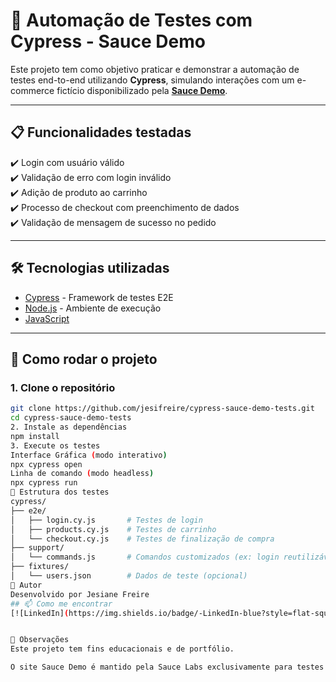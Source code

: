 # 🧪 Automação de Testes com Cypress - Sauce Demo

Este projeto tem como objetivo praticar e demonstrar a automação de testes end-to-end utilizando **Cypress**, simulando interações com um e-commerce fictício disponibilizado pela **[Sauce Demo](https://www.saucedemo.com/)**.

---

## 📋 Funcionalidades testadas

✔️ Login com usuário válido  
✔️ Validação de erro com login inválido  
✔️ Adição de produto ao carrinho  
✔️ Processo de checkout com preenchimento de dados  
✔️ Validação de mensagem de sucesso no pedido

---

## 🛠️ Tecnologias utilizadas

- [Cypress](https://www.cypress.io/) - Framework de testes E2E
- [Node.js](https://nodejs.org/) - Ambiente de execução
- [JavaScript](https://developer.mozilla.org/pt-BR/docs/Web/JavaScript)

---

## 🚀 Como rodar o projeto

### 1. Clone o repositório
```bash
git clone https://github.com/jesifreire/cypress-sauce-demo-tests.git
cd cypress-sauce-demo-tests
2. Instale as dependências
npm install
3. Execute os testes
Interface Gráfica (modo interativo)
npx cypress open
Linha de comando (modo headless)
npx cypress run
📂 Estrutura dos testes
cypress/
├── e2e/
│   ├── login.cy.js       # Testes de login
│   ├── products.cy.js    # Testes de carrinho
│   └── checkout.cy.js    # Testes de finalização de compra
├── support/
│   └── commands.js       # Comandos customizados (ex: login reutilizável)
├── fixtures/
│   └── users.json        # Dados de teste (opcional)
👤 Autor
Desenvolvido por Jesiane Freire
## 📫 Como me encontrar
[![LinkedIn](https://img.shields.io/badge/-LinkedIn-blue?style=flat-square&logo=linkedin&logoColor=white)](https://www.linkedin.com/in/jesiane-freire/)


📌 Observações
Este projeto tem fins educacionais e de portfólio.

O site Sauce Demo é mantido pela Sauce Labs exclusivamente para testes de automação.



